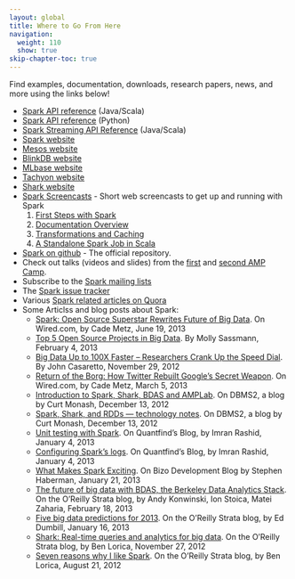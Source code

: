 ```yaml
---
layout: global
title: Where to Go From Here
navigation:
  weight: 110
  show: true
skip-chapter-toc: true
---
```


Find examples, documentation, downloads, research papers, news, and more using the links below!

- [Spark API reference](http://www.cs.berkeley.edu/~pwendell/strataconf/api/core/index.html#spark.package) (Java/Scala)
- [Spark API reference](http://www.cs.berkeley.edu/~pwendell/strataconf/api/pyspark/index.html) (Python)
- [Spark Streaming API Reference](http://www.cs.berkeley.edu/~pwendell/strataconf/api/streaming/index.html#spark.streaming.package) (Java/Scala)
- [Spark website](http://spark.incubator.apache.org)
- [Mesos website](http://mesos.apache.org)
- [BlinkDB website](http://blinkdb.org)
- [MLbase website](http://mlbase.org)
- [Tachyon website](http://tachyon-project.org)
- [Shark website](http://shark.cs.berkeley.edu)
- [Spark Screencasts](http://spark.incubator.apache.org/screencasts) - Short web screencasts to get up and running with Spark
    1. [First Steps with Spark](http://spark.incubator.apache.org/screencasts/1-first-steps-with-spark.html)
    2. [Documentation Overview](http://spark.incubator.apache.org/screencasts/2-spark-documentation-overview.html)
    3. [Transformations and Caching](http://spark.incubator.apache.org/screencasts/3-transformations-and-caching.html)
    4. [A Standalone Spark Job in Scala](http://spark.incubator.apache.org/screencasts/4-a-standalone-job-in-spark.html)
- [Spark on github](http://github.com/mesos/spark) - The official repository.
- Check out talks (videos and slides) from the [first](http://ampcamp.berkeley.edu/1) and [second AMP Camp](http://ampcamp.berkeley.edu/2).
- Subscribe to the [Spark mailing lists](http://spark.incubator.apache.org/mailing-lists.html)
- The [Spark issue tracker](https://spark-project.atlassian.net/browse/SPARK)
- Various [Spark related articles on Quora](http://www.quora.com/Spark-Cluster-Computing)
- Some Articlss and blog posts about Spark:
    - [Spark: Open Source Superstar Rewrites Future of Big Data](http://www.wired.com/wiredenterprise/2013/06/yahoo-amazon-amplab-spark/all/). On Wired.com, by Cade Metz, June 19, 2013
    - [Top 5 Open Source Projects in Big Data](http://siliconangle.com/blog/2013/02/04/top-5-open-source-projects-in-big-data-breaking-analysis/). By Molly Sassmann, February 4, 2013
    - [Big Data Up to 100X Faster – Researchers Crank Up the Speed Dial](http://siliconangle.com/blog/2012/11/29/big-data-up-to-100x-faster-researchers-crank-up-the-speed-dial/). By John Casaretto, November 29, 2012
    - [Return of the Borg: How Twitter Rebuilt Google’s Secret Weapon](http://www.wired.com/wiredenterprise/2013/03/google-borg-twitter-mesos/all/). On Wired.com, by Cade Metz, March 5, 2013
    - [Introduction to Spark, Shark, BDAS and AMPLab](http://www.dbms2.com/2012/12/13/introduction-to-spark-shark-bdas-and-amplab/). On DBMS2, a blog by Curt Monash, December 13, 2012
    - [Spark, Shark, and RDDs — technology notes](http://www.dbms2.com/2012/12/13/spark-shark-and-rdds-technology-notes/). On DBMS2, a blog by Curt Monash, December 13, 2012
    - [Unit testing with Spark](http://blog.quantifind.com/posts/spark-unit-test/). On Quantfind’s Blog, by Imran Rashid, January 4, 2013
    - [Configuring Spark’s logs](http://blog.quantifind.com/posts/logging-post/). On Quantfind’s Blog, by Imran Rashid, January 4, 2013
    - [What Makes Spark Exciting](http://dev.bizo.com/2013/01/what-makes-spark-exciting.html). On Bizo Development Blog by Stephen Haberman, January 21, 2013
    - [The future of big data with BDAS, the Berkeley Data Analytics Stack](http://strata.oreilly.com/2013/02/the-future-of-big-data-with-bdas-the-berkeley-data-analytics-stack.html#more-54859). On the O’Reilly Strata blog, by Andy Konwinski, Ion Stoica, Matei Zaharia, February 18, 2013
    - [Five big data predictions for 2013](http://strata.oreilly.com/2013/01/five-big-data-predictions-for-2013.html). On the O’Reilly Strata blog, by Ed Dumbill, January 16, 2013
    - [Shark: Real-time queries and analytics for big data](http://strata.oreilly.com/2012/11/shark-real-time-queries-and-analytics-for-big-data.html). On the O’Reilly Strata blog, by Ben Lorica, November 27, 2012
    - [Seven reasons why I like Spark](http://strata.oreilly.com/2012/08/seven-reasons-why-i-like-spark.html). On the O’Reilly Strata blog, by Ben Lorica, August 21, 2012
